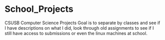 # School_Projects
CSUSB Computer Science Projects
Goal is to separate by classes and see if I have descriptions on what I did, look through old assignments to see if I still have access to submissions or even the linux machines at school. 
